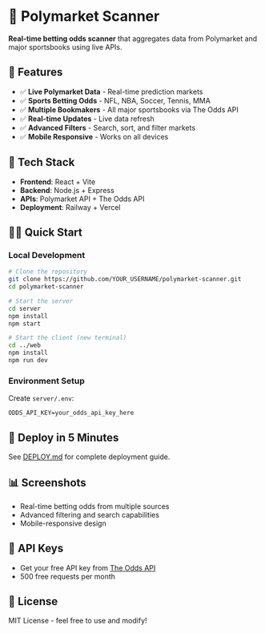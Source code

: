 # 🎯 Polymarket Scanner

**Real-time betting odds scanner** that aggregates data from Polymarket and major sportsbooks using live APIs.

## 🚀 **Features**

- ✅ **Live Polymarket Data** - Real-time prediction markets
- ✅ **Sports Betting Odds** - NFL, NBA, Soccer, Tennis, MMA
- ✅ **Multiple Bookmakers** - All major sportsbooks via The Odds API
- ✅ **Real-time Updates** - Live data refresh
- ✅ **Advanced Filters** - Search, sort, and filter markets
- ✅ **Mobile Responsive** - Works on all devices

## 🔧 **Tech Stack**

- **Frontend**: React + Vite
- **Backend**: Node.js + Express
- **APIs**: Polymarket API + The Odds API
- **Deployment**: Railway + Vercel

## 🏃‍♂️ **Quick Start**

### Local Development

```bash
# Clone the repository
git clone https://github.com/YOUR_USERNAME/polymarket-scanner.git
cd polymarket-scanner

# Start the server
cd server
npm install
npm start

# Start the client (new terminal)
cd ../web
npm install
npm run dev
```

### Environment Setup

Create `server/.env`:

```
ODDS_API_KEY=your_odds_api_key_here
```

## 🚀 **Deploy in 5 Minutes**

See [DEPLOY.md](./DEPLOY.md) for complete deployment guide.

## 📊 **Screenshots**

- Real-time betting odds from multiple sources
- Advanced filtering and search capabilities
- Mobile-responsive design

## 🔑 **API Keys**

- Get your free API key from [The Odds API](https://the-odds-api.com/)
- 500 free requests per month

## 📝 **License**

MIT License - feel free to use and modify!
